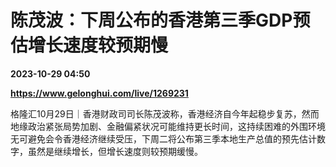 # 陈茂波：下周公布的香港第三季GDP预估增长速度较预期慢

**2023-10-29 04:50**

**https://www.gelonghui.com/live/1269231**

格隆汇10月29日｜香港财政司司长陈茂波称，香港经济自今年起稳步复苏，然而地缘政治紧张局势加剧、金融偏紧状况可能维持更长时间，这持续困难的外围环境无可避免会令香港经济继续受压，下周二将公布第三季本地生产总值的预先估计数字，虽然是继续增长，但增长速度则较预期缓慢。